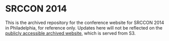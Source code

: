 SRCCON 2014
===========

This is the archived repository for the conference website for SRCCON 2014 in Philadelphia, for reference only. Updates here will not be reflected on the [publicly accessible archived website](https://2014.srccon.org), which is served from S3.
